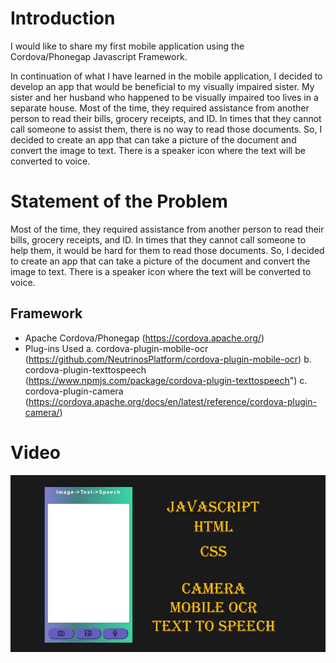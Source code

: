 # Introduction
I would like to share my first mobile application using the Cordova/Phonegap Javascript Framework.

In continuation of what I have learned in the mobile application, I decided to develop an app that would be beneficial to my visually impaired sister. My sister and her husband who happened to be visually impaired too lives in a separate house. Most of the time, they required assistance from another person to read their bills, grocery receipts, and ID. In times that they cannot call someone to assist them, there is no way to read those documents. So, I decided to create an app that can take a picture of the document and convert the image to text. There is a speaker icon where the text will be converted to voice.

# Statement of the Problem
 Most of the time, they required assistance from another person to read their
bills, grocery receipts, and ID.
In times that they cannot call someone to help them, it would be hard for them to read those
documents.
So, I decided to create an app that can take a picture of the document and convert the image
to text.
There is a speaker icon where the text will be converted to voice.

## Framework

* Apache Cordova/Phonegap (https://cordova.apache.org/)
* Plug-ins Used
a. cordova-plugin-mobile-ocr (https://github.com/NeutrinosPlatform/cordova-plugin-mobile-ocr)
b. cordova-plugin-texttospeech (https://www.npmjs.com/package/cordova-plugin-texttospeech")
c. cordova-plugin-camera (https://cordova.apache.org/docs/en/latest/reference/cordova-plugin-camera/)

# Video

[![Image to Text To Speech](/images/thumbnail.jpg)](https://www.youtube.com/watch?v=wb1dzLBNWK4 "Image to Text To Speech")
